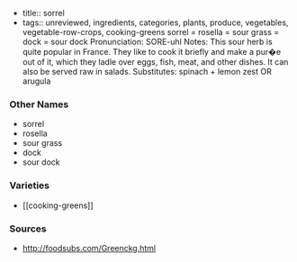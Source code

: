 - title:: sorrel
- tags:: unreviewed, ingredients, categories, plants, produce, vegetables, vegetable-row-crops, cooking-greens
sorrel = rosella = sour grass = dock = sour dock Pronunciation: SORE-uhl Notes: This sour herb is quite popular in France. They like to cook it briefly and make a pur�e out of it, which they ladle over eggs, fish, meat, and other dishes. It can also be served raw in salads. Substitutes: spinach + lemon zest OR arugula

### Other Names

* sorrel
* rosella
* sour grass
* dock
* sour dock

### Varieties

* [[cooking-greens]]

### Sources
* http://foodsubs.com/Greenckg.html
